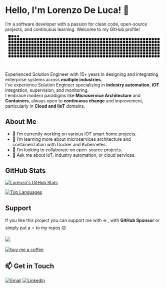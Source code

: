 # Hello, I'm Lorenzo De Luca! 👋
I’m a software developer with a passion for clean code, open-source projects, and continuous learning. Welcome to my GitHub profile!
<img src="https://raw.githubusercontent.com/lorenzo-deluca/lorenzo-deluca/output/snake.svg" alt="" />

Experienced Solution Engineer with 15+ years in designing and integrating enterprise systems across **multiple industries**.\
I've experience Solution Engineer specializing in **industry automation**, **iOT** integration, supervision, and monitoring.\
I embrace modern paradigms like **Microservice Architecture** and **Containers**, always open to **continuous change** and improvement, particularly in **Cloud and IIoT** domains.

## About Me
- 🔭 I’m currently working on various iOT smart home projects.
- 🌱 I’m learning more about microservices architecture and containerization with Docker and Kubernetes.
- 👯 I’m looking to collaborate on open-source projects. 
- 💬 Ask me about IoT, industry automation, or cloud services. 

## GitHub Stats
[![Lorenzo's GitHub Stats](https://github-readme-stats.vercel.app/api?username=lorenzo-deluca&show_icons=true&theme=dracula&rank_icon=github&hide_border=true)](https://github.com/anuraghazra/github-readme-stats)

[![Top Languages](https://github-readme-stats.vercel.app/api/top-langs/?username=lorenzo-deluca&layout=compact&theme=onedark&hide_border=true)](https://github.com/anuraghazra/github-readme-stats)

## Support
If you like this project you can support me with :coffee: , with **GitHub Sponsor** or simply put a :star: to my repos :blush:

[![](https://img.shields.io/static/v1?label=Sponsor&message=%E2%9D%A4&logo=GitHub&color=%23fe8e86)](https://github.com/sponsors/lorenzo-deluca)

[![buy me a coffee](https://img.shields.io/badge/support-buymeacoffee-222222.svg?style=flat-square)](https://www.buymeacoffee.com/lorenzodeluca)


## 📫 Get in Touch
[![Email](https://img.shields.io/badge/Email-D14836?style=for-the-badge&logo=gmail&logoColor=white)](mailto:me@lorenzodeluca.com) [![LinkedIn](https://img.shields.io/badge/LinkedIn-0077B5?style=for-the-badge&logo=linkedin&logoColor=white)](https://www.linkedin.com/in/lorenzo-de-luca)
